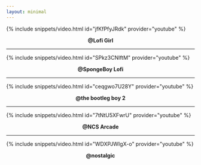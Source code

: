```yaml
---
layout: minimal
---
```


{% include snippets/video.html id="jfKfPfyJRdk" provider="youtube" %}

<p align="center"> <b> @Lofi Girl </b> </p>

---

{% include snippets/video.html id="SPkz3CNlftM" provider="youtube" %}

<p align="center"> <b> @SpongeBoy Lofi </b> </p>

---

{% include snippets/video.html id="ceqgwo7U28Y" provider="youtube" %}

<p align="center"> <b> @the bootleg boy 2 </b> </p>

---

{% include snippets/video.html id="7tNtU5XFwrU" provider="youtube" %}

<p align="center"> <b> @NCS Arcade </b> </p>

---

{% include snippets/video.html id="WDXPJWIgX-o" provider="youtube" %}

<p align="center"> <b> @nostalgic </b> </p>
